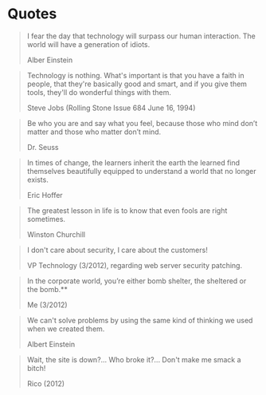 # Quotes

> I fear the day that technology will surpass our human interaction. The world will have a generation of idiots.
>
> Alber Einstein


> Technology is nothing. What's important is that you have a faith in people, that they're basically good and smart, and if you give them tools, they'll do wonderful things with them.
>
> Steve Jobs (Rolling Stone Issue 684 June 16, 1994)


> Be who you are and say what you feel, because those who mind don’t matter and those who matter don’t mind.
>
> Dr. Seuss


> In times of change, the learners inherit the earth the learned find themselves beautifully equipped to understand a world that no longer exists.
>
> Eric Hoffer


> The greatest lesson in life is to know that even fools are right sometimes.
>
> Winston Churchill


> I don't care about security, I care about the customers!
>
> VP Technology (3/2012), regarding web server security patching.


> In the corporate world, you’re either bomb shelter, the sheltered or the bomb.**
>
> Me (3/2012)


> We can't solve problems by using the same kind of thinking we used when we created them.
>
> Albert Einstein


> Wait, the site is down?... Who broke it?... Don't make me smack a bitch!
>
> Rico (2012)

